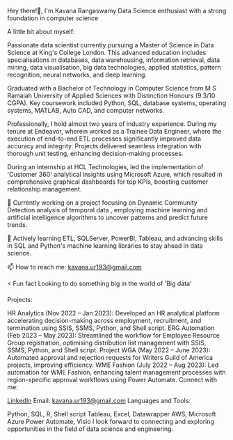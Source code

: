 Hey there!👋, I'm Kavana Rangaswamy
Data Science enthusiast with a strong foundation in computer science

A little bit about myself:

Passionate data scientist currently pursuing a Master of Science in Data Science at King's College London. This advanced education includes specialisations in databases, data warehousing, information retrieval, data mining, data visualisation, big data technologies, applied statistics, pattern recognition, neural networks, and deep learning.

Graduated with a Bachelor of Technology in Computer Science from M S Ramaiah University of Applied Sciences with Distinction Honours (9.3/10 CGPA). Key coursework included Python, SQL, database systems, operating systems, MATLAB, Auto CAD, and computer networks.

Professionally, I hold almost two years of industry experience. During my tenure at Endeavor, wherein worked as a Trainee Data Engineer, where the execution of end-to-end ETL processes significantly improved data accuracy and integrity. Projects delivered seamless integration with thorough unit testing, enhancing decision-making processes.

During an internship at HCL Technologies, led the implementation of 'Customer 360' analytical insights using Microsoft Azure, which resulted in comprehensive graphical dashboards for top KPIs, boosting customer relationship management.

🔭 Currently working on a project focusing on Dynamic Community Detection analysis of temporal data , employing machine learning and artificial intelligence algorithms to uncover patterns and predict future trends.

🌱 Actively learning ETL, SQLServer, PowerBI, Tableau, and advancing skills in SQL and Python's machine learning libraries to stay ahead in data science.

📫 How to reach me: kavana.ur193@gmail.com

⚡ Fun fact Looking to do something big in the world of 'Big data'

Projects:

HR Analytics (Nov 2022 – Jan 2023): Developed an HR analytical platform accelerating decision-making across employment, recruitment, and termination using SSIS, SSMS, Python, and Shell script.
ERG Automation (Feb 2023 – May 2023): Streamlined the workflow for Employee Resource Group registration, optimising distribution list management with SSIS, SSMS, Python, and Shell script.
Project WGA (May 2022 – June 2023): Automated approval and rejection requests for Writers Guild of America projects, improving efficiency.
WME Fashion (July 2022 – Aug 2023): Led automation for WME Fashion, enhancing talent management processes with region-specific approval workflows using Power Automate.
Connect with me:

[LinkedIn](http://www.linkedin.com/in/kavana-rangaswamy-328886219)
Email: kavana.ur193@gmail.com
Languages and Tools:

Python, SQL, R, Shell script
Tableau, Excel, Datawrapper
AWS, Microsoft Azure
Power Automate, Visio
I look forward to connecting and exploring opportunities in the field of data science and engineering.
